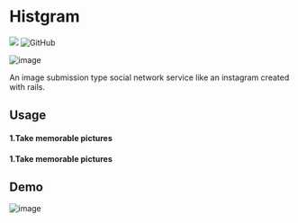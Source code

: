 # Histgram
![](https://img.shields.io/badge/release-v0.1.0-blue.svg)
![GitHub](https://img.shields.io/github/license/mashape/apistatus.svg)

![image](https://i.imgur.com/1eTEPBM.png)

An image submission type social network service like an instagram created with rails.

## Usage

#### 1.Take memorable pictures
#### 1.Take memorable pictures

## Demo

![image](https://i.imgur.com/HImpaoi.gif)
